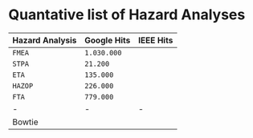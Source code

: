 # Quantative list of Hazard Analyses


| Hazard Analysis | Google Hits | IEEE Hits |
| --- | --- | --- |
| `FMEA` | `1.030.000` | |
| `STPA` | `21.200` | |
| `ETA` | `135.000` | |
| `HAZOP` | `226.000` | |
| `FTA` | `779.000` | |
| - | - | - |
| Bowtie | | |
